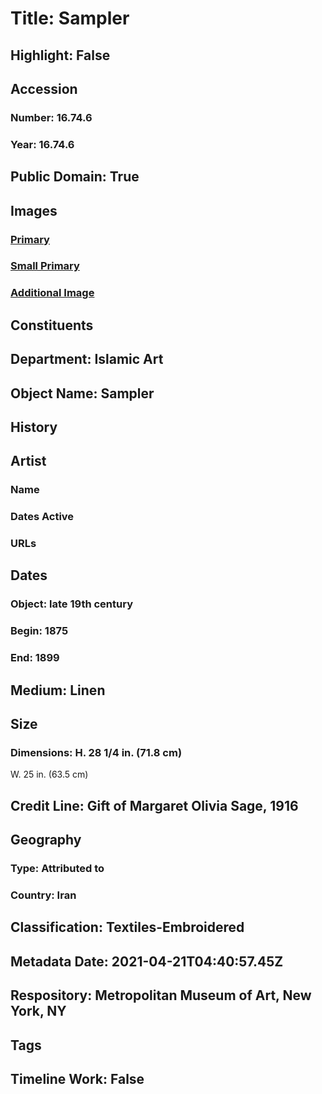 # Title: Sampler
## Highlight: False
## Accession
### Number: 16.74.6
### Year: 16.74.6
## Public Domain: True
## Images
### [Primary](https://images.metmuseum.org/CRDImages/is/original/sf16-74-6a.jpg)
### [Small Primary](https://images.metmuseum.org/CRDImages/is/web-large/sf16-74-6a.jpg)
### [Additional Image](https://images.metmuseum.org/CRDImages/is/original/34053.jpg)
## Constituents
## Department: Islamic Art
## Object Name: Sampler
## History
## Artist
### Name
### Dates Active
### URLs
## Dates
### Object: late 19th century
### Begin: 1875
### End: 1899
## Medium: Linen
## Size
### Dimensions: H. 28 1/4 in. (71.8 cm)
W. 25 in. (63.5 cm)
## Credit Line: Gift of Margaret Olivia Sage, 1916
## Geography
### Type: Attributed to
### Country: Iran
## Classification: Textiles-Embroidered
## Metadata Date: 2021-04-21T04:40:57.45Z
## Respository: Metropolitan Museum of Art, New York, NY
## Tags
## Timeline Work: False
